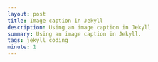 ```yaml
---
layout: post
title: Image caption in Jekyll
description: Using an image caption in Jekyll
summary: Using an image caption in Jekyll.
tags: jekyll coding
minute: 1
---
```




